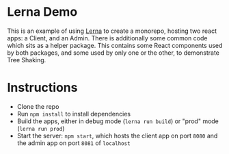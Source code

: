 # Lerna Demo

This is an example of using [Lerna](https://github.com/lerna/lerna) to create a monorepo, hosting two react apps: a Client, and an Admin.
There is additionally some common code which sits as a helper package. This contains some React components used by both packages, and some used by only one or the other, to demonstrate Tree Shaking.

# Instructions
* Clone the repo
* Run `npm install` to install dependencies
* Build the apps, either in debug mode (`lerna run build`) or "prod" mode (`lerna run prod`)
* Start the server: `npm start`, which hosts the client app on port `8080` and the admin app on port `8081` of `localhost`
